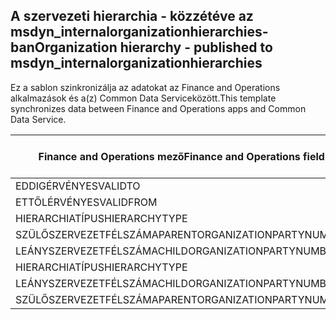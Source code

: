 ## <a name="organization-hierarchy---published-to-msdyn_internalorganizationhierarchies"></a><span data-ttu-id="0550a-101">A szervezeti hierarchia - közzétéve az msdyn_internalorganizationhierarchies-ban</span><span class="sxs-lookup"><span data-stu-id="0550a-101">Organization hierarchy - published to msdyn_internalorganizationhierarchies</span></span>

<span data-ttu-id="0550a-102">Ez a sablon szinkronizálja az adatokat az Finance and Operations alkalmazások és a(z) Common Data Serviceközött.</span><span class="sxs-lookup"><span data-stu-id="0550a-102">This template synchronizes data between Finance and Operations apps and Common Data Service.</span></span>

<span data-ttu-id="0550a-103">Finance and Operations mező</span><span class="sxs-lookup"><span data-stu-id="0550a-103">Finance and Operations field</span></span> | <span data-ttu-id="0550a-104">Térkép típusa</span><span class="sxs-lookup"><span data-stu-id="0550a-104">Map type</span></span> | <span data-ttu-id="0550a-105">Egyéb Dynamics 365 mező</span><span class="sxs-lookup"><span data-stu-id="0550a-105">Other Dynamics 365 field</span></span> | <span data-ttu-id="0550a-106">Alapértelmezett érték</span><span class="sxs-lookup"><span data-stu-id="0550a-106">Default value</span></span>
---|---|---|---
<span data-ttu-id="0550a-107">EDDIGÉRVÉNYES</span><span class="sxs-lookup"><span data-stu-id="0550a-107">VALIDTO</span></span> | > | <span data-ttu-id="0550a-108">msdyn_validto</span><span class="sxs-lookup"><span data-stu-id="0550a-108">msdyn_validto</span></span> | 
<span data-ttu-id="0550a-109">ETTŐLÉRVÉNYES</span><span class="sxs-lookup"><span data-stu-id="0550a-109">VALIDFROM</span></span> | > | <span data-ttu-id="0550a-110">msdyn_validfrom</span><span class="sxs-lookup"><span data-stu-id="0550a-110">msdyn_validfrom</span></span> | 
<span data-ttu-id="0550a-111">HIERARCHIATÍPUS</span><span class="sxs-lookup"><span data-stu-id="0550a-111">HIERARCHYTYPE</span></span> | > | <span data-ttu-id="0550a-112">msdyn_hierarchytypename</span><span class="sxs-lookup"><span data-stu-id="0550a-112">msdyn_hierarchytypename</span></span> | 
<span data-ttu-id="0550a-113">SZÜLŐSZERVEZETFÉLSZÁMA</span><span class="sxs-lookup"><span data-stu-id="0550a-113">PARENTORGANIZATIONPARTYNUMBER</span></span> | > | <span data-ttu-id="0550a-114">msdyn_parentpartyid</span><span class="sxs-lookup"><span data-stu-id="0550a-114">msdyn_parentpartyid</span></span> | 
<span data-ttu-id="0550a-115">LEÁNYSZERVEZETFÉLSZÁMA</span><span class="sxs-lookup"><span data-stu-id="0550a-115">CHILDORGANIZATIONPARTYNUMBER</span></span> | > | <span data-ttu-id="0550a-116">msdyn_childpartyid</span><span class="sxs-lookup"><span data-stu-id="0550a-116">msdyn_childpartyid</span></span> | 
<span data-ttu-id="0550a-117">HIERARCHIATÍPUS</span><span class="sxs-lookup"><span data-stu-id="0550a-117">HIERARCHYTYPE</span></span> | > | <span data-ttu-id="0550a-118">msdyn_hierarchytypeid.msdyn_name</span><span class="sxs-lookup"><span data-stu-id="0550a-118">msdyn_hierarchytypeid.msdyn_name</span></span> | 
<span data-ttu-id="0550a-119">LEÁNYSZERVEZETFÉLSZÁMA</span><span class="sxs-lookup"><span data-stu-id="0550a-119">CHILDORGANIZATIONPARTYNUMBER</span></span> | > | <span data-ttu-id="0550a-120">msdyn_childid.msdyn_partynumber</span><span class="sxs-lookup"><span data-stu-id="0550a-120">msdyn_childid.msdyn_partynumber</span></span> | 
<span data-ttu-id="0550a-121">SZÜLŐSZERVEZETFÉLSZÁMA</span><span class="sxs-lookup"><span data-stu-id="0550a-121">PARENTORGANIZATIONPARTYNUMBER</span></span> | > | <span data-ttu-id="0550a-122">msdyn_parentid.msdyn_partynumber</span><span class="sxs-lookup"><span data-stu-id="0550a-122">msdyn_parentid.msdyn_partynumber</span></span> | 
